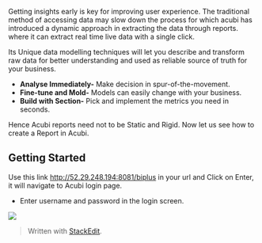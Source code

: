 

Getting insights early is key for improving user experience. The traditional method of accessing data may slow down the process for which acubi has introduced a dynamic approach in extracting the data through reports. where it can extract  real time live data with a single click.

Its Unique data modelling techniques will let you describe and transform raw data for better understanding and used as reliable source of truth for your business.

-  **Analyse Immediately-** Make decision in spur-of-the-movement.
-   **Fine-tune and Mold-** Models can easily change with your business.
-   **Build with Section-** Pick and implement the metrics you need in seconds.

Hence Acubi reports need not to be Static and Rigid. Now let us see how to create a Report in Acubi.

## Getting Started

Use this link http://52.29.248.194:8081/biplus in your url and Click on Enter, it will navigate to Acubi login page. 
- Enter username and password in the login screen.

![
](https://raw.githubusercontent.com/sv18042016/fp1/master/images/Acubi.png)

> Written with [StackEdit](https://stackedit.io/).
<!--stackedit_data:
eyJoaXN0b3J5IjpbMTEyNTE3MDA3XX0=
-->